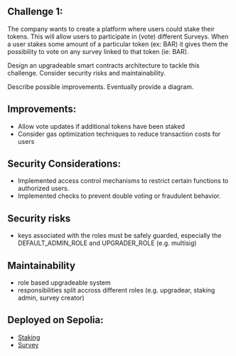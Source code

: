 ## Challenge 1:

The company wants to create a platform where users could stake their tokens. This will allow users
to participate in (vote) different Surveys. When a user stakes some amount of a particular token (ex: BAR) it
gives them the possibility to vote on any survey linked to that token (ie: BAR).

Design an upgradeable smart contracts architecture to tackle this challenge. Consider security risks and
maintainability.

Describe possible improvements. Eventually provide a diagram.

## Improvements:

- Allow vote updates if additional tokens have been staked
- Consider gas optimization techniques to reduce transaction costs for users

## Security Considerations:

- Implemented access control mechanisms to restrict certain functions to authorized users.
- Implemented checks to prevent double voting or fraudulent behavior.

## Security risks

- keys associated with the roles must be safely guarded, especially the DEFAULT_ADMIN_ROLE and UPGRADER_ROLE (e.g. multisig)

## Maintainability

- role based upgradeable system
- responsibilities split accross different roles (e.g. upgradear, staking admin, survey creator)

## Deployed on  Sepolia:

- [Staking](https://sepolia.etherscan.io/address/0xB85a634b0cBbD363c6aEf53765658a75C7DCAAad#readProxyContract)
- [Survey](https://sepolia.etherscan.io/address/0x2240A397Caf1686Da8C4251cDC14DD3802188EcD#readProxyContract)
